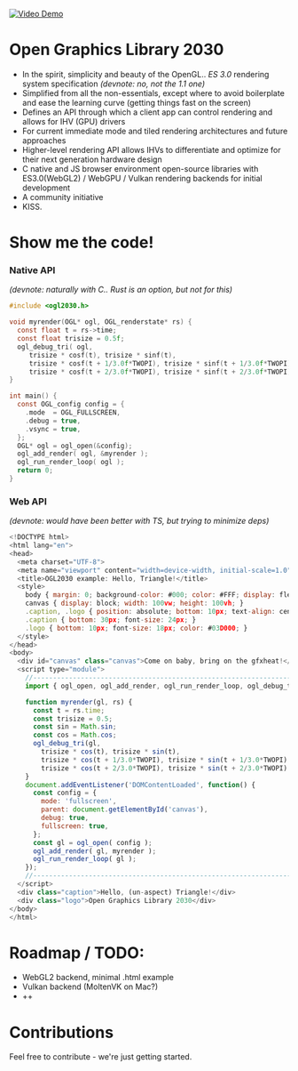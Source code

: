 [![Video Demo](https://img.youtube.com/vi/EqL-VRLRdWY/0.jpg)](https://www.youtube.com/watch?v=EqL-VRLRdWY)

# Open Graphics Library 2030

- In the spirit, simplicity and beauty of the OpenGL.. *ES 3.0* rendering system specification _(devnote: no, not the 1.1 one)_
- Simplified from all the non-essentials, except where to avoid boilerplate and ease the learning curve (getting things fast on the screen)
- Defines an API through which a client app can control rendering and allows for IHV (GPU) drivers
- For current immediate mode and tiled rendering architectures and future approaches
- Higher-level rendering API allows IHVs to differentiate and optimize for their next generation hardware design
- C native and JS browser environment open-source libraries with ES3.0(WebGL2) / WebGPU / Vulkan rendering backends for initial development
- A community initiative
- KISS.

# Show me the code!

### Native API

_(devnote: naturally with C.. Rust is an option, but not for this)_

```c
#include <ogl2030.h>

void myrender(OGL* ogl, OGL_renderstate* rs) {
  const float t = rs->time;
  const float trisize = 0.5f;
  ogl_debug_tri( ogl,
     trisize * cosf(t), trisize * sinf(t),
     trisize * cosf(t + 1/3.0f*TWOPI), trisize * sinf(t + 1/3.0f*TWOPI),
     trisize * cosf(t + 2/3.0f*TWOPI), trisize * sinf(t + 2/3.0f*TWOPI) );
}

int main() {
  const OGL_config config = {
    .mode  = OGL_FULLSCREEN,
    .debug = true,
    .vsync = true,
  };
  OGL* ogl = ogl_open(&config);
  ogl_add_render( ogl, &myrender );
  ogl_run_render_loop( ogl );
  return 0;
}
```

### Web API

_(devnote: would have been better with TS, but trying to minimize deps)_

```js
<!DOCTYPE html>
<html lang="en">
<head>
  <meta charset="UTF-8">
  <meta name="viewport" content="width=device-width, initial-scale=1.0">
  <title>OGL2030 example: Hello, Triangle!</title>
  <style>
    body { margin: 0; background-color: #000; color: #FFF; display: flex; flex-direction: column; justify-content: flex-end; align-items: center; height: 100vh; }
    canvas { display: block; width: 100vw; height: 100vh; }
    .caption, .logo { position: absolute; bottom: 10px; text-align: center; width: 100%; font-family: Arial, sans-serif; }
    .caption { bottom: 30px; font-size: 24px; }
    .logo { bottom: 10px; font-size: 18px; color: #03D000; }
  </style>
</head>
<body>
  <div id="canvas" class="canvas">Come on baby, bring on the gfxheat!</div>
  <script type="module">
    //------------------------------------------------------------------------
    import { ogl_open, ogl_add_render, ogl_run_render_loop, ogl_debug_tri, TWOPI } from '/src/ogl2030.js';

    function myrender(gl, rs) {
      const t = rs.time;
      const trisize = 0.5;
      const sin = Math.sin;
      const cos = Math.cos;
      ogl_debug_tri(gl,
        trisize * cos(t), trisize * sin(t),
        trisize * cos(t + 1/3.0*TWOPI), trisize * sin(t + 1/3.0*TWOPI),
        trisize * cos(t + 2/3.0*TWOPI), trisize * sin(t + 2/3.0*TWOPI) );
    }
    document.addEventListener('DOMContentLoaded', function() {
      const config = {
        mode: 'fullscreen',
        parent: document.getElementById('canvas'),
        debug: true,
        fullscreen: true,
      };
      const gl = ogl_open( config );
      ogl_add_render( gl, myrender );
      ogl_run_render_loop( gl );
    });
    //------------------------------------------------------------------------
  </script>
  <div class="caption">Hello, (un-aspect) Triangle!</div>
  <div class="logo">Open Graphics Library 2030</div>
</body>
</html>
```


# Roadmap / TODO:
- WebGL2 backend, minimal .html example
- Vulkan backend (MoltenVK on Mac?)
- ++

# Contributions

Feel free to contribute - we're just getting started.
